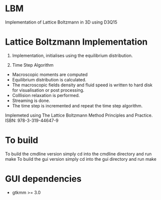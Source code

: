 # LBM
Implementation of Lattice Boltzmann in 3D using D3Q15

# Lattice Boltzmann Implementation

1. Implementation, initialises using the equilibrium distribution.

2. Time Step Algorithm
- Macroscopic moments are computed
- Equilibrium distribution is calculated.
- The macroscopic fields density and fluid speed is written to hard disk for visualisation or post processing.
- Colllision relaxation is performed.
- Streaming is done.
- The time step is incremented and repeat the time step algorithm.

Implemeted using The Lattice Boltzmann Method Principles and Practice. ISBN: 978-3-319-44647-9

# To build

To build the cmdline version simply cd into the cmdline directory and run make
To build the gui version simply cd into the gui directory and run make

# GUI dependencies

- gtkmm >= 3.0
